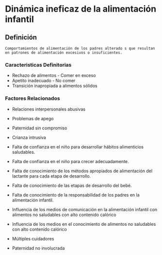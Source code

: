 # Dinámica ineficaz de la alimentación infantil
## Definición
	Comportamientos de alimentación de los padres alterado s que resultan en patrones de alimentación excesivos o insuficientes.

### Caracteristicas Definitorias
- Rechazo de alimentos  - Comer en exceso   
- Apetito inadecuado  - No comer   
- Transición inapropiada a 
alimentos sólidos

### Factores Relacionados
- Relaciones interpersonales 
abusivas   
- Problemas de apego   
- Paternidad sin compromiso   
- Crianza intrusiva   
- Falta de confianza en el niño 
para desarrollar hábitos 
alimenticios saludables.   
- Falta de confianza en el niño para 
crecer adecuadamente.   
- Falta de conocimiento de los 
métodos apropiados de 
alimentación del lactante para 
cada etapa de desarrollo.   
 
- Falta de conocimiento de las 
etapas de desarrollo del 
bebé.   
- Falta de conocimiento de la 
responsabilidad de los padres 
en la alimentación infantil.   
- Influencia de los medios de 
comunicación en la 
alimentación infantil con 
alimentos no saludables con 
alto contenido calórico   
- Influencia de los medios en el 
conocimiento de alimentos no 
saludables con alto contenido 
calórico   
- Múltiples cuidadores   
- Paternidad no involucrada

